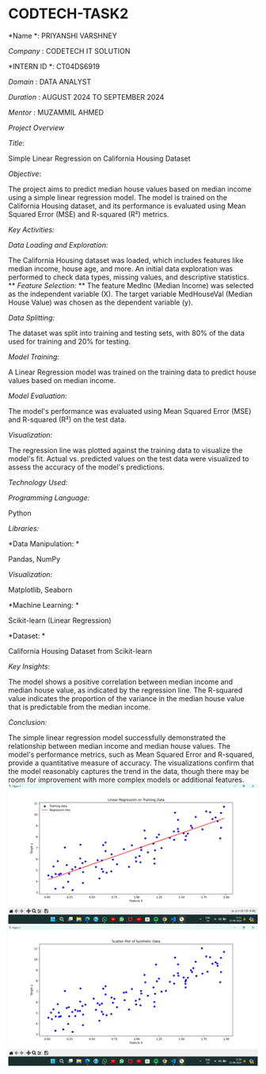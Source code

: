 # CODTECH-TASK2
*Name *: PRIYANSHI VARSHNEY

*Company* : CODETECH IT SOLUTION

*INTERN ID *: CT04DS6919

*Domain* : DATA ANALYST

*Duration* : AUGUST 2024 TO SEPTEMBER 2024

*Mentor*  : MUZAMMIL AHMED

*Project Overview*

*Title*: 

Simple Linear Regression on California Housing Dataset

*Objective*:

The project aims to predict median house values based on median income using a simple linear regression model. The model is trained on the California Housing dataset, and its performance is evaluated using Mean Squared Error (MSE) and R-squared (R²) metrics.

*Key Activities:*

*Data Loading and Exploration:*

The California Housing dataset was loaded, which includes features like median income, house age, and more.
An initial data exploration was performed to check data types, missing values, and descriptive statistics.
**
*Feature Selection:*
**
The feature MedInc (Median Income) was selected as the independent variable (X).
The target variable MedHouseVal (Median House Value) was chosen as the dependent variable (y).

*Data Splitting:*

The dataset was split into training and testing sets, with 80% of the data used for training and 20% for testing.

*Model Training:*

A Linear Regression model was trained on the training data to predict house values based on median income.

*Model Evaluation:*

The model's performance was evaluated using Mean Squared Error (MSE) and R-squared (R²) on the test data.

*Visualization:*

The regression line was plotted against the training data to visualize the model's fit.
Actual vs. predicted values on the test data were visualized to assess the accuracy of the model's predictions.

*Technology Used:*

*Programming Language:*

Python

*Libraries:*


*Data Manipulation: *

Pandas, NumPy

*Visualization:*

Matplotlib, Seaborn

*Machine Learning: *

Scikit-learn (Linear Regression)

*Dataset: *

California Housing Dataset from Scikit-learn

*Key Insights:*

The model shows a positive correlation between median income and median house value, as indicated by the regression line.
The R-squared value indicates the proportion of the variance in the median house value that is predictable from the median income.

*Conclusion:*

The simple linear regression model successfully demonstrated the relationship between median income and median house values. The model's performance metrics, such as Mean Squared Error and R-squared, provide a quantitative measure of accuracy. The visualizations confirm that the model reasonably captures the trend in the data, though there may be room for improvement with more complex models or additional features.
![Image Alt](https://github.com/priyanshi-varshney/CODTECH-TASK2/blob/2558a095402052079c1e6bca1f340620f5316f5f/Screenshot%202024-08-22%20115103.png)
![Image Alt](https://github.com/priyanshi-varshney/CODTECH-TASK2/blob/e15610d6168b27cae2218943bd82b56025bf7222/Screenshot%202024-08-22%20115049.png)

